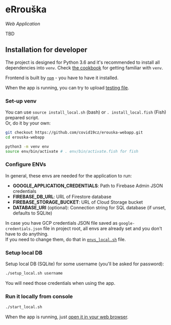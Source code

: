 # eRrouška
_Web Application_

TBD

## Installation for developer

The project is designed for Python 3.6 and it's recommended to install all dependencies into `venv`.
Check [the cookbook](https://uoa-eresearch.github.io/eresearch-cookbook/recipe/2014/11/26/python-virtual-env/)
for getting familiar with `venv`.

Frontend is built by [`npm`](https://www.npmjs.com/) - you have to have it installed.

When the app is running, you can try to upload [testing file](testdata/usertable.xls).

### Set-up venv

You can use `source install_local.sh` (bash) or `. install_local.fish` (Fish) prepared script.  
Or, do it by your own:

```bash
git checkout https://github.com/covid19cz/erouska-webapp.git
cd erouska-webapp

python3 -m venv env
source env/bin/activate # . env/bin/activate.fish for fish
```

### Configure ENVs

In general, these envs are needed for the application to run:

- **GOOGLE_APPLICATION_CREDENTIALS**: Path to Firebase Admin JSON credentials
- **FIREBASE_DB_URL**: URL of Firestore database
- **FIREBASE_STORAGE_BUCKET**: URL of Cloud Storage bucket
- **DATABASE_URI** (optional): Connection string for SQL database (if unset, defaults to SQLite)  

In case you have GCP credentials JSON file saved as `google-credentials.json` file in project root,
all envs are already set and you don't have to do anything.  
If you need to change them, do that in [`envs_local.sh`](envs_local.sh) file.

### Setup local DB 

Setup local DB (SQLite) for some username (you'll be asked for password):

```bash
./setup_local.sh username
```

You will need those credentials when using the app.

### Run it locally from console

```bash
./start_local.sh
```

When the app is running, just [open it in your web browser](http://localhost:5000).
